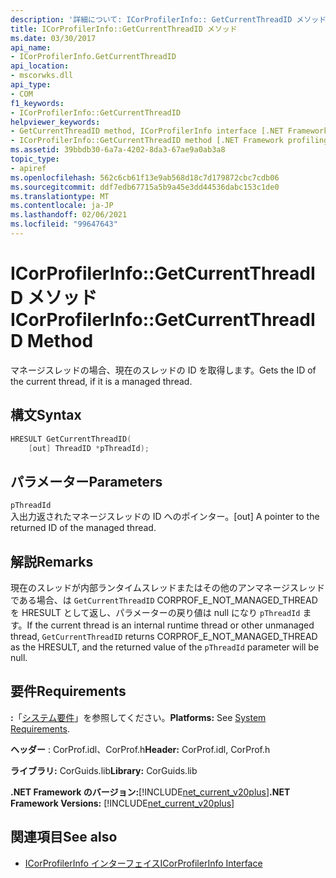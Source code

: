 ```yaml
---
description: '詳細について: ICorProfilerInfo:: GetCurrentThreadID メソッド'
title: ICorProfilerInfo::GetCurrentThreadID メソッド
ms.date: 03/30/2017
api_name:
- ICorProfilerInfo.GetCurrentThreadID
api_location:
- mscorwks.dll
api_type:
- COM
f1_keywords:
- ICorProfilerInfo::GetCurrentThreadID
helpviewer_keywords:
- GetCurrentThreadID method, ICorProfilerInfo interface [.NET Framework profiling]
- ICorProfilerInfo::GetCurrentThreadID method [.NET Framework profiling]
ms.assetid: 39bbdb30-6a7a-4202-8da3-67ae9a0ab3a8
topic_type:
- apiref
ms.openlocfilehash: 562c6cb61f13e9ab568d18c7d179872cbc7cdb06
ms.sourcegitcommit: ddf7edb67715a5b9a45e3dd44536dabc153c1de0
ms.translationtype: MT
ms.contentlocale: ja-JP
ms.lasthandoff: 02/06/2021
ms.locfileid: "99647643"
---
```

# <a name="icorprofilerinfogetcurrentthreadid-method"></a><span data-ttu-id="5c17c-103">ICorProfilerInfo::GetCurrentThreadID メソッド</span><span class="sxs-lookup"><span data-stu-id="5c17c-103">ICorProfilerInfo::GetCurrentThreadID Method</span></span>

<span data-ttu-id="5c17c-104">マネージスレッドの場合、現在のスレッドの ID を取得します。</span><span class="sxs-lookup"><span data-stu-id="5c17c-104">Gets the ID of the current thread, if it is a managed thread.</span></span>  
  
## <a name="syntax"></a><span data-ttu-id="5c17c-105">構文</span><span class="sxs-lookup"><span data-stu-id="5c17c-105">Syntax</span></span>  
  
```cpp  
HRESULT GetCurrentThreadID(  
    [out] ThreadID *pThreadId);  
```  
  
## <a name="parameters"></a><span data-ttu-id="5c17c-106">パラメーター</span><span class="sxs-lookup"><span data-stu-id="5c17c-106">Parameters</span></span>  

 `pThreadId`  
 <span data-ttu-id="5c17c-107">入出力返されたマネージスレッドの ID へのポインター。</span><span class="sxs-lookup"><span data-stu-id="5c17c-107">[out] A pointer to the returned ID of the managed thread.</span></span>  
  
## <a name="remarks"></a><span data-ttu-id="5c17c-108">解説</span><span class="sxs-lookup"><span data-stu-id="5c17c-108">Remarks</span></span>  

 <span data-ttu-id="5c17c-109">現在のスレッドが内部ランタイムスレッドまたはその他のアンマネージスレッドである場合、は `GetCurrentThreadID` CORPROF_E_NOT_MANAGED_THREAD を HRESULT として返し、パラメーターの戻り値は null になり `pThreadId` ます。</span><span class="sxs-lookup"><span data-stu-id="5c17c-109">If the current thread is an internal runtime thread or other unmanaged thread, `GetCurrentThreadID` returns CORPROF_E_NOT_MANAGED_THREAD as the HRESULT, and the returned value of the `pThreadId` parameter will be null.</span></span>  
  
## <a name="requirements"></a><span data-ttu-id="5c17c-110">要件</span><span class="sxs-lookup"><span data-stu-id="5c17c-110">Requirements</span></span>  

 <span data-ttu-id="5c17c-111">**:**「[システム要件](../../get-started/system-requirements.md)」を参照してください。</span><span class="sxs-lookup"><span data-stu-id="5c17c-111">**Platforms:** See [System Requirements](../../get-started/system-requirements.md).</span></span>  
  
 <span data-ttu-id="5c17c-112">**ヘッダー** : CorProf.idl、CorProf.h</span><span class="sxs-lookup"><span data-stu-id="5c17c-112">**Header:** CorProf.idl, CorProf.h</span></span>  
  
 <span data-ttu-id="5c17c-113">**ライブラリ:** CorGuids.lib</span><span class="sxs-lookup"><span data-stu-id="5c17c-113">**Library:** CorGuids.lib</span></span>  
  
 <span data-ttu-id="5c17c-114">**.NET Framework のバージョン:**[!INCLUDE[net_current_v20plus](../../../../includes/net-current-v20plus-md.md)]</span><span class="sxs-lookup"><span data-stu-id="5c17c-114">**.NET Framework Versions:** [!INCLUDE[net_current_v20plus](../../../../includes/net-current-v20plus-md.md)]</span></span>  
  
## <a name="see-also"></a><span data-ttu-id="5c17c-115">関連項目</span><span class="sxs-lookup"><span data-stu-id="5c17c-115">See also</span></span>

- [<span data-ttu-id="5c17c-116">ICorProfilerInfo インターフェイス</span><span class="sxs-lookup"><span data-stu-id="5c17c-116">ICorProfilerInfo Interface</span></span>](icorprofilerinfo-interface.md)
